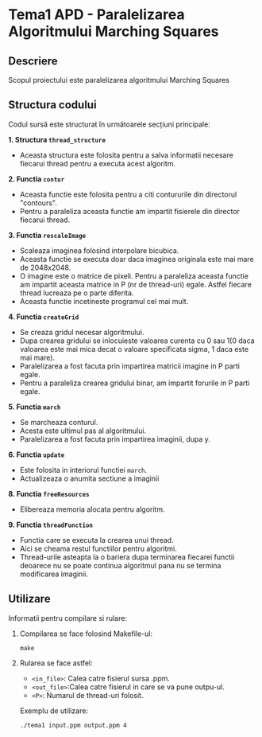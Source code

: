 # Tema1 APD - Paralelizarea Algoritmului Marching Squares

## Descriere
Scopul proiectului este paralelizarea algoritmului Marching Squares

## Structura codului
Codul sursă este structurat în următoarele secțiuni principale:

**1. Structura `thread_structure`**
  - Aceasta structura este folosita pentru a salva informatii necesare fiecarui thread pentru a executa acest algoritm.

**2. Functia `contur`**
  - Aceasta functie este folosita pentru a citi contururile din directorul "contours".
  - Pentru a paraleliza aceasta functie am impartit fisierele din director fiecarui thread.


**3. Functia `rescaleImage`**
  - Scaleaza imaginea folosind interpolare bicubica.
  - Aceasta functie se executa doar daca imaginea originala este mai mare de 2048x2048.
  - O imagine este o matrice de pixeli. Pentru a paraleliza aceasta functie am impartit aceasta matrice in P (nr de thread-uri) egale. Astfel fiecare thread lucreaza pe o parte diferita.
  - Aceasta functie incetineste programul cel mai mult.

**4. Functia `createGrid`**
  - Se creaza gridul necesar algoritmului.
  - Dupa crearea gridului se inlocuieste valoarea curenta cu 0 sau 1(0 daca valoarea este mai mica decat o valoare specificata sigma, 1 daca este mai mare).
  - Paralelizarea a fost facuta prin impartirea matricii imagine in P parti egale.
  - Pentru a paraleliza crearea gridului binar, am impartit forurile in P parti egale.

**5. Functia `march`**
  - Se marcheaza conturul.
  - Acesta este ultimul pas al algoritmului.
  - Paralelizarea a fost facuta prin impartirea imaginii, dupa y.

**6. Functia `update`**
  - Este folosita in interiorul functiei `march`.
  - Actualizeaza o anumita sectiune a imaginii

**8. Functia `freeResources`**
  - Elibereaza memoria alocata pentru algoritm.


**9. Functia `threadFunction`**
  -  Functia care se executa la crearea unui thread.
  - Aici se cheama restul functiilor pentru algoritmi.
  - Thread-urile asteapta la o bariera dupa terminarea fiecarei functii deoarece nu se poate continua algoritmul pana nu se termina modificarea imaginii.

## Utilizare
Informatii pentru compilare si rulare:

1. Compilarea se face folosind Makefile-ul:
    ```
    make
    ```

2. Rularea se face astfel:
    - `<in_file>`: Calea catre fisierul sursa .ppm.
    - `<out_file>`:Calea catre fisierul in care se va pune outpu-ul.
    - `<P>`: Numarul de thread-uri folosit.

    Exemplu de utilizare:
    ```
    ./tema1 input.ppm output.ppm 4
    ```
